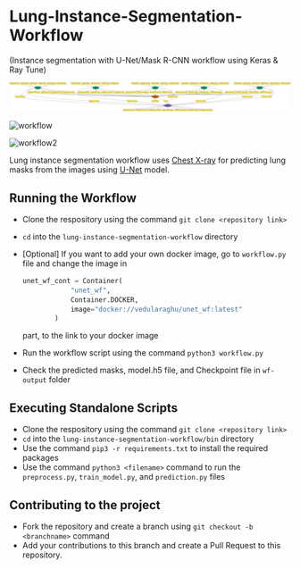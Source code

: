 # Lung-Instance-Segmentation-Workflow 
(Instance segmentation with U-Net/Mask R-CNN workflow using Keras &amp; Ray Tune)

![workflow](img/5_proc.png)

![workflow](https://raw.githubusercontent.com/pegasus-isi/lung-instance-segmentation-workflow/main/img/5_proc.png)

![workflow2](https://i.imgur.com/rVjiYyW.jpeg)

Lung instance segmentation workflow uses [Chest X-ray](https://www.ncbi.nlm.nih.gov/pmc/articles/PMC4256233/) for predicting lung masks from the images using [U-Net](https://arxiv.org/abs/1505.04597) model. 

## Running the Workflow

* Clone the respository using the command `git clone <repository link>`
* `cd` into the `lung-instance-segmentation-workflow` directory
*  [Optional] If you want to add your own docker image, go to `workflow.py` file and change the image in 

    ```python
    unet_wf_cont = Container(
                "unet_wf",
                Container.DOCKER,
                image="docker://vedularaghu/unet_wf:latest"
            )
    ``` 
    
    part, to the link to your docker image
* Run the workflow script using the command `python3 workflow.py`
* Check the predicted masks, model.h5 file, and Checkpoint file in `wf-output` folder

## Executing Standalone Scripts

* Clone the respository using the command `git clone <repository link>`
* `cd` into the `lung-instance-segmentation-workflow/bin` directory
* Use the command `pip3 -r requirements.txt` to install the required packages
* Use the command `python3 <filename>` command to run the `preprocess.py`, `train_model.py`, and `prediction.py` files

## Contributing to the project

* Fork the repository and create a branch using `git checkout -b <branchname>` command
* Add your contributions to this branch and create a Pull Request to this repository. 

